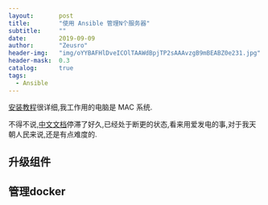```yaml
---
layout:       post
title:        "使用 Ansible 管理N个服务器"
subtitle:     ""
date:         2019-09-09
author:       "Zeusro"
header-img:   "img/oYYBAFHlDveICOlTAAWdBpjTP2sAAAvzgB9mBEABZ0e231.jpg"
header-mask:  0.3
catalog:      true
tags:
  - Ansible
---
```


[安装教程](https://docs.ansible.com/ansible/latest/installation_guide/intro_installation.html)很详细,我工作用的电脑是 MAC 系统.

不得不说,[中文文档](https://ansible-tran.readthedocs.io/en/latest/docs/intro_getting_started.html)停滞了好久,已经处于断更的状态,看来用爱发电的事,对于我天朝人民来说,还是有点难度的.

## 升级组件

## 管理docker

## 